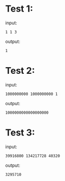 # Test 1:
input:
```
1 1 3
```
output:
```
1
```

# Test 2:
input:
```
1000000000 1000000000 1
```
output:
```
1000000000000000000
```

# Test 3:
input:
```
39916800 134217728 40320
```
output:
```
3295710
```

